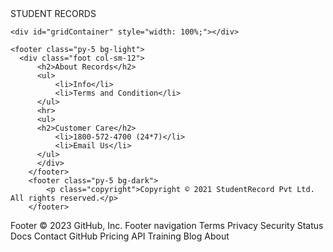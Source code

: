 <!DOCTYPE html>
<html>

  <head>
  <link rel="stylesheet" href="https://cdn.jsdelivr.net/npm/bootstrap@5.2.3/dist/css/bootstrap.min.css" integrity="sha384-rbsA2VBKQhggwzxH7pPCaAqO46MgnOM80zW1RWuH61DGLwZJEdK2Kadq2F9CUG65" crossorigin="anonymous">
  
  <script type="text/javascript" src="http://ajax.googleapis.com/ajax/libs/jquery/1.11.3/jquery.min.js"></script>
  <script type="text/javascript" src="http://ajax.googleapis.com/ajax/libs/jquery/2.1.4/jquery.min.js"></script>
  <script type="text/javascript" src="http://ajax.aspnetcdn.com/ajax/globalize/0.1.1/globalize.min.js"></script>
  <script type="text/javascript" src="http://cdn3.devexpress.com/jslib/15.1.7/js/dx.webappjs.js"></script>
  <script type="text/javascript" src="crud.js"></script>
  <link rel="stylesheet" type="text/css" href="http://cdn3.devexpress.com/jslib/15.1.7/css/dx.common.css" />
  <link rel="stylesheet" type="text/css" href="http://cdn3.devexpress.com/jslib/15.1.7/css/dx.light.css" />
  <link href="crud.css" rel="stylesheet" />
  </head>
  <body>
    <div class="card text-white bg-secondary my-5  text-center">STUDENT RECORDS</div>

    <div id="gridContainer" style="width: 100%;"></div>

    <footer class="py-5 bg-light">
      <div class="foot col-sm-12">
          <h2>About Records</h2>
          <ul>
              <li>Info</li>
              <li>Terms and Condition</li>
          </ul>
          <hr>
          <ul>
          <h2>Customer Care</h2>
              <li>1800-572-4700 (24*7)</li>
              <li>Email Us</li>
          </ul>
          </div>
        </footer>
        <footer class="py-5 bg-dark">
            <p class="copyright">Copyright © 2021 StudentRecord Pvt Ltd. All rights reserved.</p>
        </footer>
  </body>
  <script type="text/javascript">
    $(document).ready(function (){

        $("#gridContainer").dxDataGrid({
            dataSource:Students,
            columns: [
              'Title Of Courtesy',
              'StudentName',
              'BirthDate',
              'JoiningDate'
            ],
            paging:{
              pageSize:6
            },
            editing:{
              editMode: "batch",
              editEnabled:true,
              removeEnabled:true,
              insertEnabled:true,
            }
          })
        })
</script>
</html>
Footer
© 2023 GitHub, Inc.
Footer navigation
Terms
Privacy
Security
Status
Docs
Contact GitHub
Pricing
API
Training
Blog
About

